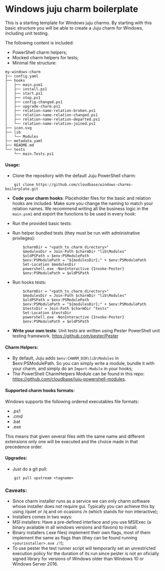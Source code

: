 ﻿# Windows juju charm boilerplate

This is a starting template for Windows juju charms. By starting with this basic structure you will be able to create a Juju charm for Windows, including unit testing.

The following content is included:

* PowerShell charm helpers;
* Mocked charm helpers for tests;
* Minimal file structure:

```
my-windows-charm
├── config.yaml
├── hooks
│   ├── main.psm1
│   ├── install.ps1
│   ├── start.ps1
│   ├── stop.ps1
│   ├── config-changed.ps1
│   ├── upgrade-charm.ps1
│   ├── relation-name-relation-broken.ps1
│   ├── relation-name-relation-changed.ps1
│   ├── relation-name-relation-departed.ps1
│   └── relation-name-relation-joined.ps1
├── icon.svg
├── lib
│   └── Modules
├── metadata.yaml
├── README.md
└── tests
    └── main.Tests.ps1
```


#### Usage:

- Clone the repository with the default Juju PowerShell charm:

````
    git clone https://github.com/cloudbase/windows-charms-boilerplate.git
````

- **Code your charm hooks**: Placeholder files for the basic and relation hooks are included. Make sure you change the naming to match your relation names. We recommend writing all the business logic in the `main.psm1` and export the functions to be used in every hook:

- Run the provided basic tests:

 - Run helper bundled tests (they must be run with administrative privileges):

````
        $charmDir = "<path_to_charm_directory>"
        $modulesDir = Join-Path $charmDir "lib\Modules"
        $oldPSPath = $env:PSModulePath
        $env:PSModulePath = "${modulesDir};" + $env:PSModulePath
        Set-Location $modulesDir
        powershell.exe -NonInteractive {Invoke-Pester}
        $env:PSModulePath = $oldPSPath
````

 - Run hooks tests:

````
        $charmDir = "<path_to_charm_directory>"
        $modulesDir = Join-Path $charmDir "lib\Modules"
        $oldPSPath = $env:PSModulePath
        $env:PSModulePath = "${modulesDir};" + $env:PSModulePath
        $testsDir = Join-Path $charmDir "tests"
        Set-Location $testsDir
        powershell.exe -NonInteractive {Invoke-Pester}
        $env:PSModulePath = $oldPSPath
````

- **Write your own tests**: Unit tests are written using Pester PowerShell unit testing framework. https://github.com/pester/Pester

#### Charm Helpers:

- By default, Juju adds `$env:CHARM_DIR\lib\Modules` in $env:PSModulePath. So you can simply write a module, bundle it with your charm, and simply do an `Import-Module` in your hooks;
- The PowerShell CharmHelpers Module can be found in this repo: https://github.com/cloudbase/juju-powershell-modules.

#### Supported charm hooks formats:

Windows supports the following ordered executables file formats:

- .ps1
- .cmd
- .bat
- .exe

This means that given several files with the same name and different extensions only one will be executed and the choice made in that precedence order.

#### Upgrades:

- Just do a git pull:

````
    git pull upstream <tagname>
````

### Caveats:

- Since charm installer runs as a service we can only charm software whose installer does not require gui. Typically you can achieve this by using /quiet or /q and on ocasions /n (which stands for non interactive);
- Installers comes in two ways:
 - MSI installers: Have a pre-defined interface and you use MSIExec (a binary available in all windows versions and flavors) to install;
 - Binary installers (.exe files) implement their own flags, most of them implement the same as flags than (they can be found running `<yourinstaller>.exe /?`);
- To use pester the test runner script will temporarily set an unrestricted execution policy for the duration of its run since pester is not an oficially signed library for versions of Windows older than Windows 10 or Windows Server 2016.
